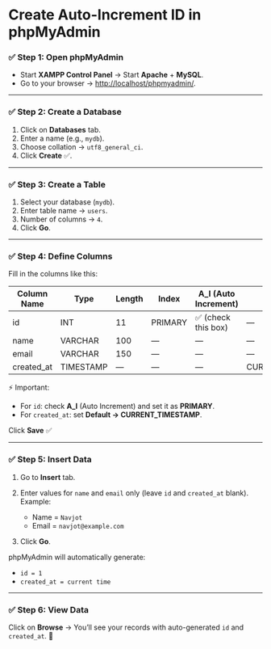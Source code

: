 # Create Auto-Increment ID in phpMyAdmin

### ✅ Step 1: Open phpMyAdmin

* Start **XAMPP Control Panel** → Start **Apache** + **MySQL**.
* Go to your browser → [http://localhost/phpmyadmin/](http://localhost/phpmyadmin/).

---

### ✅ Step 2: Create a Database

1. Click on **Databases** tab.
2. Enter a name (e.g., `mydb`).
3. Choose collation → `utf8_general_ci`.
4. Click **Create** ✅.

---

### ✅ Step 3: Create a Table

1. Select your database (`mydb`).
2. Enter table name → `users`.
3. Number of columns → `4`.
4. Click **Go**.

---

### ✅ Step 4: Define Columns

Fill in the columns like this:

| Column Name | Type      | Length | Index   | A_I (Auto Increment) | Default           |
| ----------- | --------- | ------ | ------- | -------------------- | ----------------- |
| id          | INT       | 11     | PRIMARY | ✅ (check this box)   | —                 |
| name        | VARCHAR   | 100    | —       | —                    | —                 |
| email       | VARCHAR   | 150    | —       | —                    | —                 |
| created_at  | TIMESTAMP | —      | —       | —                    | CURRENT_TIMESTAMP |

⚡ Important:

* For `id`: check **A_I** (Auto Increment) and set it as **PRIMARY**.
* For `created_at`: set **Default → CURRENT_TIMESTAMP**.

Click **Save** ✅

---

### ✅ Step 5: Insert Data

1. Go to **Insert** tab.
2. Enter values for `name` and `email` only (leave `id` and `created_at` blank).
   Example:

   * Name = `Navjot`
   * Email = `navjot@example.com`
3. Click **Go**.

phpMyAdmin will automatically generate:

* `id = 1`
* `created_at = current time`

---

### ✅ Step 6: View Data

Click on **Browse** → You’ll see your records with auto-generated `id` and `created_at`. 🎉
